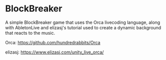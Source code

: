 # BlockBreaker
A simple BlockBreaker game that uses the Orca livecoding language, along with AbletonLive and elizasj's tutorial used to create a dynamic background that reacts to the music.

Orca: https://github.com/hundredrabbits/Orca

elizasj: https://www.elizasj.com/unity_live_orca/
